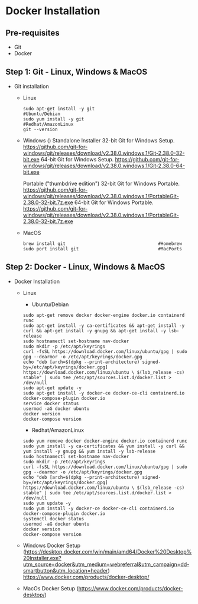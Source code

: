 # Docker Installation

## Pre-requisites
- Git
- Docker

## Step 1: Git - Linux, Windows & MacOS
- Git installation
    - Linux
        ```
        sudo apt-get install -y git                       #Ubuntu/Debian
        sudo yum install -y git                           #Redhat/AmazonLinux
        git --version
        ```

    - Windows ()
        Standalone Installer
            32-bit Git for Windows Setup. https://github.com/git-for-windows/git/releases/download/v2.38.0.windows.1/Git-2.38.0-32-bit.exe
            64-bit Git for Windows Setup. https://github.com/git-for-windows/git/releases/download/v2.38.0.windows.1/Git-2.38.0-64-bit.exe

        Portable ("thumbdrive edition")
            32-bit Git for Windows Portable. https://github.com/git-for-windows/git/releases/download/v2.38.0.windows.1/PortableGit-2.38.0-32-bit.7z.exe
            64-bit Git for Windows Portable. https://github.com/git-for-windows/git/releases/download/v2.38.0.windows.1/PortableGit-2.38.0-32-bit.7z.exe
    
    - MacOS
        ```
        brew install git                                   #Homebrew
        sudo port install git                              #MacPorts
        ```

## Step 2: Docker - Linux, Windows & MacOS
- Docker Installation
    - Linux
        - Ubuntu/Debian
        ```
        sudo apt-get remove docker docker-engine docker.io containerd runc
        sudo apt-get install -y ca-certificates && apt-get install -y curl && apt-get install -y gnupg && apt-get install -y lsb-release
        sudo hostnamectl set-hostname nav-docker
        sudo mkdir -p /etc/apt/keyrings
        curl -fsSL https://download.docker.com/linux/ubuntu/gpg | sudo gpg --dearmor -o /etc/apt/keyrings/docker.gpg
        echo "deb [arch=$(dpkg --print-architecture) signed-by=/etc/apt/keyrings/docker.gpg] https://download.docker.com/linux/ubuntu \ $(lsb_release -cs) stable" | sudo tee /etc/apt/sources.list.d/docker.list > /dev/null
        sudo apt-get update -y
        sudo apt-get install -y docker-ce docker-ce-cli containerd.io docker-compose-plugin docker.io
        service docker status
        usermod -aG docker ubuntu
        docker version
        docker-compose version
        ```
        - Redhat/AmazonLinux
        ```
        sudo yum remove docker docker-engine docker.io containerd runc
        sudo yum install -y ca-certificates && yum install -y curl && yum install -y gnupg && yum install -y lsb-release
        sudo hostnamectl set-hostname nav-docker
        sudo mkdir -p /etc/apt/keyrings
        curl -fsSL https://download.docker.com/linux/ubuntu/gpg | sudo gpg --dearmor -o /etc/apt/keyrings/docker.gpg
        echo "deb [arch=$(dpkg --print-architecture) signed-by=/etc/apt/keyrings/docker.gpg] https://download.docker.com/linux/ubuntu \ $(lsb_release -cs) stable" | sudo tee /etc/apt/sources.list.d/docker.list > /dev/null
        sudo yum update -y
        sudo yum install -y docker-ce docker-ce-cli containerd.io docker-compose-plugin docker.io
        systemctl docker status
        usermod -aG docker ubuntu
        docker version
        docker-compose version
        ```
    - Windows
      Docker Setup (https://desktop.docker.com/win/main/amd64/Docker%20Desktop%20Installer.exe?utm_source=docker&utm_medium=webreferral&utm_campaign=dd-smartbutton&utm_location=header)
      https://www.docker.com/products/docker-desktop/
    
    - MacOs
      Docker Setup (https://www.docker.com/products/docker-desktop/)